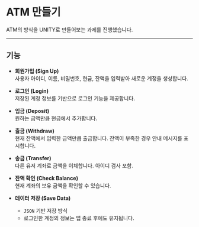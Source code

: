 # ATM 만들기

ATM의 방식을 UNITY로 만들어보는 과제를 진행했습니다.

---

## 기능

- **회원가입 (Sign Up)**  
  사용자 아이디, 이름, 비밀번호, 현금, 잔액을 입력받아 새로운 계정을 생성합니다.

- **로그인 (Login)**  
  저장된 계정 정보를 기반으로 로그인 기능을 제공합니다.

- **입금 (Deposit)**  
  원하는 금액만큼 현금에서 추가합니다.

- **출금 (Withdraw)**  
  현재 잔액에서 입력한 금액만큼 출금합니다. 잔액이 부족한 경우 안내 메시지를 표시합니다.

- **송금 (Transfer)**  
  다른 유저 계좌로 금액을 이체합니다. 아이디 검사 포함.

- **잔액 확인 (Check Balance)**  
  현재 계좌의 보유 금액을 확인할 수 있습니다.

- **데이터 저장 (Save Data)**  
  - `JSON` 기반 저장 방식
  - 로그인한 계정의 정보는 앱 종료 후에도 유지됩니다.

